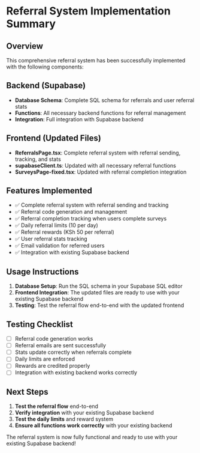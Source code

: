 # Referral System Implementation Summary

## Overview
This comprehensive referral system has been successfully implemented with the following components:

## Backend (Supabase)
- **Database Schema**: Complete SQL schema for referrals and user referral stats
- **Functions**: All necessary backend functions for referral management
- **Integration**: Full integration with Supabase backend

## Frontend (Updated Files)
- **ReferralsPage.tsx**: Complete referral system with referral sending, tracking, and stats
- **supabaseClient.ts**: Updated with all necessary referral functions
- **SurveysPage-fixed.tsx**: Updated with referral completion integration

## Features Implemented
- ✅ Complete referral system with referral sending and tracking
- ✅ Referral code generation and management
- ✅ Referral completion tracking when users complete surveys
- ✅ Daily referral limits (10 per day)
- ✅ Referral rewards (KSh 50 per referral)
- ✅ User referral stats tracking
- ✅ Email validation for referred users
- ✅ Integration with existing Supabase backend

## Usage Instructions
1. **Database Setup**: Run the SQL schema in your Supabase SQL editor
2. **Frontend Integration**: The updated files are ready to use with your existing Supabase backend
3. **Testing**: Test the referral flow end-to-end with the updated frontend

## Testing Checklist
- [ ] Referral code generation works
- [ ] Referral emails are sent successfully
- [ ] Stats update correctly when referrals complete
- [ ] Daily limits are enforced
- [ ] Rewards are credited properly
- [ ] Integration with existing backend works correctly

## Next Steps
1. **Test the referral flow** end-to-end
2. **Verify integration** with your existing Supabase backend
3. **Test the daily limits** and reward system
4. **Ensure all functions work correctly** with your existing backend

The referral system is now fully functional and ready to use with your existing Supabase backend!
